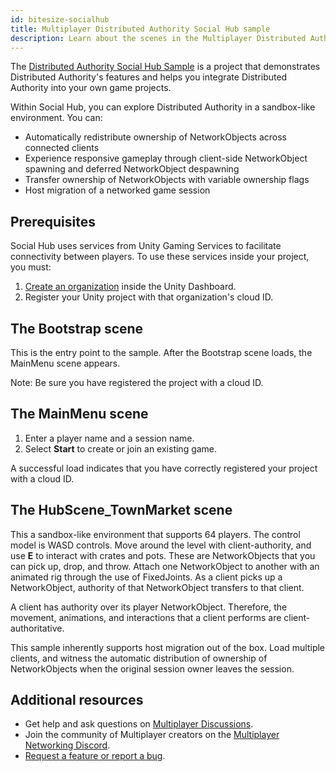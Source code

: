 ```yaml
---
id: bitesize-socialhub
title: Multiplayer Distributed Authority Social Hub sample
description: Learn about the scenes in the Multiplayer Distributed Authority Social Hub sample.
---
```


The [Distributed Authority Social Hub Sample](https://github.com/Unity-Technologies/com.unity.multiplayer.samples.bitesize/tree/main/Basic/DistributedAuthoritySocialHub) is a project that demonstrates Distributed Authority's features and helps you integrate Distributed Authority into your own game projects.

Within Social Hub, you can explore Distributed Authority in a sandbox-like environment. You can:

- Automatically redistribute ownership of NetworkObjects across connected clients
- Experience responsive gameplay through client-side NetworkObject spawning and deferred NetworkObject despawning
- Transfer ownership of NetworkObjects with variable ownership flags
- Host migration of a networked game session

## Prerequisites

Social Hub uses services from Unity Gaming Services to facilitate connectivity between players. To use these services inside your project, you must:

1. [Create an organization](https://support.unity.com/hc/en-us/articles/208592876-How-do-I-create-a-new-Unity-organization) inside the Unity Dashboard.
2. Register your Unity project with that organization's cloud ID. 

## The Bootstrap scene

This is the entry point to the sample. After the Bootstrap scene loads, the MainMenu scene appears.

Note: Be sure you have registered the project with a cloud ID.

## The MainMenu scene

1. Enter a player name and a session name.
2. Select **Start** to create or join an existing game.

A successful load indicates that you have correctly registered your project with a cloud ID.

## The HubScene_TownMarket scene

This a sandbox-like environment that supports 64 players. The control model is WASD controls. Move around the level with client-authority, and use **E** to interact with crates and pots. These are NetworkObjects that you can pick up, drop, and throw. Attach one NetworkObject to another with an animated rig through the use of FixedJoints. As a client picks up a NetworkObject, authority of that NetworkObject transfers to that client.

A client has authority over its player NetworkObject. Therefore, the movement, animations, and interactions that a client performs are client-authoritative.

This sample inherently supports host migration out of the box. Load multiple clients, and witness the automatic distribution of ownership of NetworkObjects when the original session owner leaves the session.

## Additional resources

- Get help and ask questions on [Multiplayer Discussions](https://discussions.unity.com/lists/multiplayer).
- Join the community of Multiplayer creators on the [Multiplayer Networking Discord](https://discord.gg/unity-multiplayer-network).
- [Request a feature or report a bug](https://github.com/Unity-Technologies/com.unity.multiplayer.samples.bitesize/issues/new/choose).
